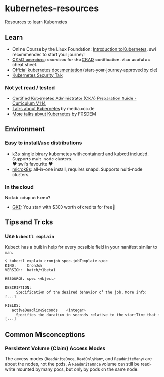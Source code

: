 # kubernetes-resources
Resources to learn Kubernetes

## Learn

- Online Course by the Linux Foundation: [Introduction to Kubernetes](https://www.edx.org/course/introduction-to-kubernetes).
  swi recommended to start your journey!
- [CKAD exercises](https://github.com/dgkanatsios/CKAD-exercises): exercises for the [CKAD](https://www.cncf.io/certification/ckad/) certification. Also useful as cheat sheet.
- [Official kubernetes documentation](https://kubernetes.io/docs/home/) (start-your-journey-approved by cle)
- [Kubernetes Security Talk](https://github.com/luxeria/slides/blob/master/2020-04-01/Kubernetes_Security_gandro.pdf)

### Not yet read / tested

- [Certified Kubernetes Administrator (CKA) Preparation Guide - Curriculum V1.14](https://github.com/leandrocostam/kubernetes-certified-administrator-prep-guide)
- [Talks about Kubernetes](https://media.ccc.de/search/?q=kubernetes) by media.ccc.de
- [More talks about Kubernetes](https://fosdem.org/2020/search/?q=kubernetes) by FOSDEM

## Environment

### Easy to install/use distributions

- [k3s](https://k3s.io/): single binary kubernetes with containerd and kubectl included. Supports multi-node clusters. \
❤️ swi's favourite ❤️
- [microk8s](https://snapcraft.io/microk8s): all-in-one install, requires snapd. Supports multi-node clusters.

### In the cloud

No lab setup at home?

-  [GKE](https://cloud.google.com/kubernetes-engine/): You start with $300 worth of credits for free🎉

## Tips and Tricks

### Use `kubectl explain`

Kubectl has a built in help for every possible field in your manifest similar to `man`.

```sh
$ kubectl explain cronjob.spec.jobTemplate.spec
KIND:     CronJob
VERSION:  batch/v1beta1

RESOURCE: spec <Object>

DESCRIPTION:
     Specification of the desired behavior of the job. More info:
[...]

FIELDS:
   activeDeadlineSeconds	<integer>
     Specifies the duration in seconds relative to the startTime that the job
[...]
```
## Common Misconceptions

### Persistent Volume (Claim) Access Modes

The access modes (`ReadWriteOnce`, `ReadOnlyMany`, and `ReadWriteMany`) are about the nodes, not the pods. A `ReadWriteOnce` volume can still be read-write mounted by many pods, but only by pods on the same node.
